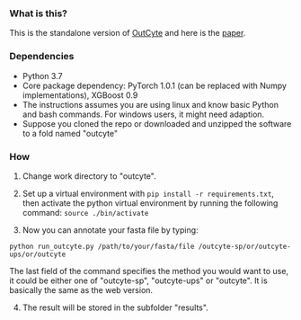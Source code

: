 ### What is this?
This is the standalone version of [OutCyte](outcyte.com) and here is the [paper](https://www.nature.com/articles/s41598-019-55351-z).  

### Dependencies

- Python 3.7
- Core package dependency: PyTorch 1.0.1 (can be replaced with Numpy implementations), XGBoost 0.9
- The instructions assumes you are using linux and know basic Python and bash commands. For windows users, it might need adaption.  
- Suppose you cloned the repo or downloaded and unzipped the software to a fold named "outcyte" 

### How

1. Change work directory to "outcyte".

2. Set up a virtual environment with `pip install -r requirements.txt`, then activate the python virtual environment by running the following command:
```source ./bin/activate```

3. Now you can annotate your fasta file by typing:

```python run_outcyte.py /path/to/your/fasta/file /outcyte-sp/or/outcyte-ups/or/outcyte```

The last field of the command specifies the method you would want to use, it could be either one of "outcyte-sp", "outcyte-ups" or "outcyte". It is basically the same as the web version. 

4. The result will be stored in the subfolder "results". 
